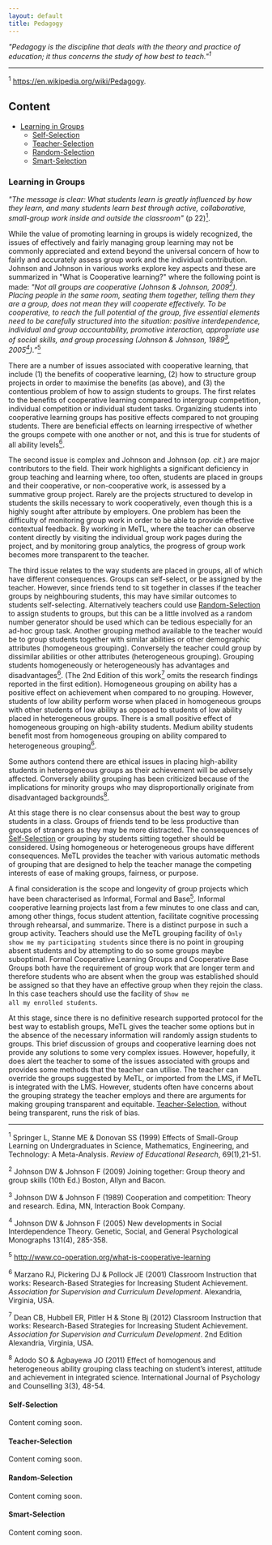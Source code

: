 ```yaml
---
layout: default
title: Pedagogy
---
```


*"Pedagogy is the discipline that deals with the theory and practice of education; it thus concerns the study of how best to teach."<sup>1</sup>*

<hr/>

<sup>1</sup> <a href="https://en.wikipedia.org/wiki/Pedagogy" target="_blank">https://en.wikipedia.org/wiki/Pedagogy</a>.

## Content

- [Learning in Groups](#learning-in-groups)
  - [Self-Selection](#self-selection) 
  - [Teacher-Selection](#teacher-selection)
  - [Random-Selection](#random-selection)
  - [Smart-Selection](#smart-selection)

### Learning in Groups

*"The message is clear: What students learn is greatly influenced by how they learn, and many students learn best through active, collaborative, small-group work inside and outside the classroom"* (p 22)<a href="#footnote1"><sup>1</sup></a>.

While the value of promoting learning in groups is widely recognized, the issues of effectively and fairly managing group learning may not be commonly appreciated and extend beyond the universal concern of how to fairly and accurately assess group work and the individual contribution. Johnson and Johnson in various works explore key aspects and these are summarized in "What is Cooperative learning?" where the following point is made: *"Not all groups are cooperative (Johnson & Johnson, 2009<a href="#footnote2"><sup>2</sup></a>).  Placing people in the same room, seating them together, telling them they are a group, does not mean they will cooperate effectively.  To be cooperative, to reach the full potential of the group, five essential elements need to be carefully structured into the situation:  positive interdependence, individual and group accountability, promotive interaction, appropriate use of social skills, and group processing (Johnson & Johnson, 1989<a href="#footnote3"><sup>3</sup></a>, 2005<a href="#footnote4"><sup>4</sup></a>).”*<a href="#footnote5"><sup>5</sup></a> 

There are a number of issues associated with cooperative learning, that include (1) the benefits of cooperative learning, (2) how to structure group projects in order to maximise the benefits (as above), and (3) the contentious problem of how to assign students to groups. The first relates to the benefits of cooperative learning compared to intergroup competition, individual competition or individual student tasks.  Organizing students into cooperative learning groups has positive effects compared to not grouping students. There are beneficial effects on learning irrespective of whether the groups compete with one another or not, and this is true for students of all ability levels<a href="#footnote6"><sup>6</sup></a>.

The second issue is complex and Johnson and Johnson (*op. cit.*) are major contributors to the field. Their work highlights a significant deficiency in group teaching and learning where, too often, students are placed in groups and their cooperative, or non-cooperative work, is assessed by a summative group project. Rarely are the projects structured to develop in students the skills necessary to work cooperatively, even though this is a highly sought after attribute by employers. One problem has been the difficulty of monitoring group work in order to be able to provide effective contextual feedback. By working in MeTL, where the teacher can observe content directly by visiting the individual group work pages during the project, and by monitoring group analytics, the progress of group work becomes more transparent to the teacher.

The third issue relates to the way students are placed in groups, all of which have different consequences. Groups can self-select, or be assigned by the teacher. However, since friends tend to sit together in classes if the teacher groups by neighbouring students, this may have similar outcomes to students self-selecting. Alternatively teachers could use [Random-Selection](#random-selection) to assign students to groups, but this can be a little involved as a random number generator should be used which can be tedious especially for an ad-hoc group task. Another grouping method available to the teacher would be to group students together with similar abilities or other demographic attributes (homogeneous grouping). Conversely the teacher could group by dissimilar abilities or other attributes (heterogeneous grouping). Grouping students homogeneously or heterogeneously has advantages and disadvantages<a href="#footnote6"><sup>6</sup></a>.  (The 2nd Edition of this work<a href="#footnote7"><sup>7</sup></a> omits the research findings reported in the first edition). Homogeneous grouping on ability has a positive effect on achievement when compared to no grouping.  However, students of low ability perform worse when placed in homogeneous groups with other students of low ability as opposed to students of low ability placed in heterogeneous groups. There is a small positive effect of homogeneous grouping on high-ability students. Medium ability students benefit most from homogeneous grouping on ability compared to heterogeneous grouping<a href="#footnote6"><sup>6</sup></a>. 

Some authors contend there are ethical issues in placing high-ability students in heterogeneous groups as their achievement will be adversely affected. Conversely ability grouping has been criticized because of the implications for minority groups who may disproportionally originate from disadvantaged backgrounds<a href="#footnote8"><sup>8</sup></a>.

At this stage there is no clear consensus about the best way to group students in a class. Groups of friends tend to be less productive than groups of strangers as they may be more distracted. The consequences of [Self-Selection](#self-selection) or grouping by students sitting together should be considered. Using homogeneous or heterogeneous groups have different consequences. MeTL provides the teacher with various automatic methods of grouping that are designed to help the teacher manage the competing interests of ease of making groups, fairness, or purpose.

A final consideration is the scope and longevity of group projects which have been characterised as Informal, Formal and Base<a href="#footnote5"><sup>5</sup></a>. Informal cooperative learning projects last from a few minutes to one class and can, among other things, focus student attention, facilitate cognitive processing through rehearsal, and summarize. There is a distinct purpose in such a group activity. Teachers should use the MeTL grouping facility of <code>Only show me my participating students</code> since there is no point in grouping absent students and by attempting to do so some groups maybe suboptimal. Formal Cooperative Learning Groups and Cooperative Base Groups both have the requirement of group work that are longer term and therefore students who are absent when the group was established should be assigned so that they have an effective group when they rejoin the class. In this case teachers should use the facility of <code>Show me all my enrolled students</code>. 

At this stage, since there is no definitive research supported protocol for the best way to establish groups, MeTL gives the teacher some options but in the absence of the necessary information will randomly assign students to groups. This brief discussion of groups and cooperative learning does not provide any solutions to some very complex issues. However, hopefully, it does alert the teacher to some of the issues associated with groups and provides some methods that the teacher can utilise. The teacher can override the groups suggested by MeTL, or imported from the LMS, if MeTL is integrated with the LMS. However, students often have concerns about the grouping strategy the teacher employs and there are arguments for making grouping transparent and equitable. [Teacher-Selection](#teacher-selection), without being transparent, runs the risk of bias.

<hr/>

<a name="footnote1"><sup>1</sup></a> Springer L, Stanne ME & Donovan SS (1999) Effects of Small-Group Learning on Undergraduates in Science, Mathematics, Engineering, and Technology: A Meta-Analysis. *Review of Educational Research*, 69(1),21-51.

<a name="footnote2"><sup>2</sup></a> Johnson DW & Johnson F (2009) Joining together: Group theory and group skills (10th Ed.) Boston, Allyn and Bacon.

<a name="footnote3"><sup>3</sup></a> Johnson DW & Johnson F (1989) Cooperation and competition: Theory and research. Edina, MN, Interaction Book Company.

<a name="footnote4"><sup>4</sup></a> Johnson DW & Johnson F (2005) New developments in Social Interdependence Theory. Genetic, Social, and General Psychological Monographs 131(4), 285-358.

<a name="footnote5"><sup>5</sup></a> <a href="http://www.co-operation.org/what-is-cooperative-learning" target="_blank">http://www.co-operation.org/what-is-cooperative-learning</a>

<a name="footnote6"><sup>6</sup></a> Marzano RJ, Pickering DJ & Pollock JE (2001) Classroom Instruction that works: Research-Based Strategies for Increasing Student Achievement. *Association for Supervision and Curriculum Development*. Alexandria, Virginia, USA.

<a name="footnote7"><sup>7</sup></a> Dean CB, Hubbell ER, Pitler H & Stone Bj (2012) Classroom Instruction that works: Research-Based Strategies for Increasing Student Achievement. *Association for Supervision and Curriculum Development*. 2nd Edition Alexandria, Virginia, USA.

<a name="footnote8"><sup>8</sup></a> Adodo SO & Agbayewa JO (2011) Effect of homogenous and heterogeneous ability grouping class teaching on student’s interest, attitude and achievement in integrated science. International Journal of Psychology and Counselling 3(3), 48-54.

#### Self-Selection

Content coming soon.

#### Teacher-Selection

Content coming soon.

#### Random-Selection

Content coming soon.

#### Smart-Selection 

Content coming soon.

